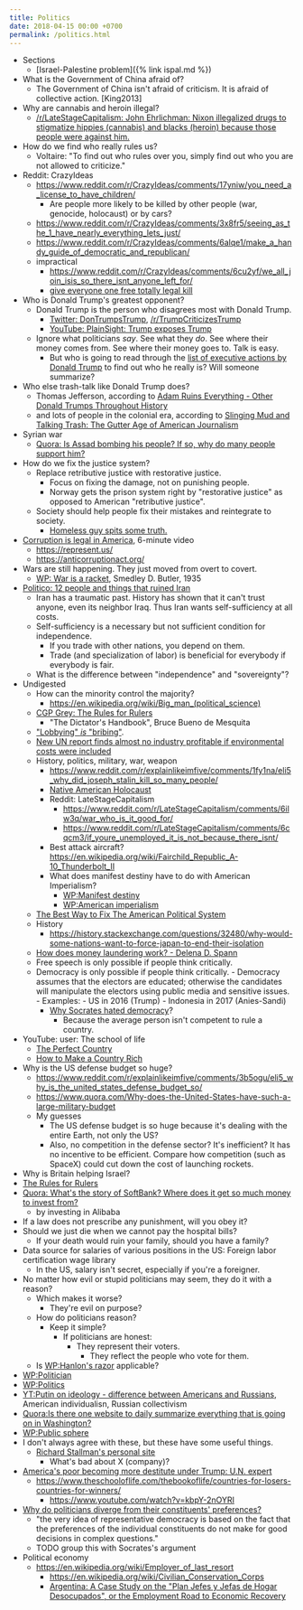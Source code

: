 ```yaml
---
title: Politics
date: 2018-04-15 00:00 +0700
permalink: /politics.html
---
```


- Sections
    - [Israel-Palestine problem]({% link ispal.md %})
- What is the Government of China afraid of?
    - The Government of China isn't afraid of criticism. It is afraid of collective action. [King2013]
- Why are cannabis and heroin illegal?
    - [/r/LateStageCapitalism: John Ehrlichman: Nixon illegalized drugs to stigmatize hippies (cannabis) and blacks (heroin) because those people were against him.](https://www.reddit.com/r/LateStageCapitalism/comments/6h6med/daily_reminder_about_the_true_purpose_of_the_war/)
- How do we find who really rules us?
    - Voltaire: "To find out who rules over you, simply find out who you are not allowed to criticize."
- Reddit: CrazyIdeas
    - https://www.reddit.com/r/CrazyIdeas/comments/17yniw/you_need_a_license_to_have_children/
        - Are people more likely to be killed by other people (war, genocide, holocaust) or by cars?
    - https://www.reddit.com/r/CrazyIdeas/comments/3x8fr5/seeing_as_the_1_have_nearly_everything_lets_just/
    - https://www.reddit.com/r/CrazyIdeas/comments/6alqe1/make_a_handy_guide_of_democratic_and_republican/
    - impractical
        - https://www.reddit.com/r/CrazyIdeas/comments/6cu2yf/we_all_join_isis_so_there_isnt_anyone_left_for/
        - [give everyone one free totally legal kill](https://www.reddit.com/r/FunnyandSad/comments/7h7p3u/if_everyone_was_given_one_free_totally_legal_kill/)
- Who is Donald Trump's greatest opponent?
    - Donald Trump is the person who disagrees most with Donald Trump.
        - [Twitter: DonTrumpsTrump](https://twitter.com/DonTrumpsTrump),
        [/r/TrumpCriticizesTrump](https://www.reddit.com/r/TrumpCriticizesTrump/)
        - [YouTube: PlainSight: Trump exposes Trump](https://www.youtube.com/watch?v=kSE-XoVKaXg)
    - Ignore what politicians *say*.
    See what they *do*.
    See where their money comes from.
    See where their money goes to.
    Talk is easy.
        - But who is going to read through the
        [list of executive actions by Donald Trump](https://en.wikipedia.org/wiki/List_of_executive_actions_by_Donald_Trump)
        to find out who he really is?
        Will someone summarize?
- Who else trash-talk like Donald Trump does?
    - Thomas Jefferson, according to [Adam Ruins Everything - Other Donald Trumps Throughout History](https://www.youtube.com/watch?v=ZIv7dQ9tt30)
    - and lots of people in the colonial era, according to [Slinging Mud and Talking Trash: The Gutter Age of American Journalism](https://www.readex.com/readex-report/slinging-mud-and-talking-trash-gutter-age-american-journalism)
- Syrian war
    - [Quora: Is Assad bombing his people? If so, why do many people support him?](https://www.quora.com/Is-Assad-bombing-his-people-If-so-why-do-many-people-support-him)
- How do we fix the justice system?
    - Replace retributive justice with restorative justice.
        - Focus on fixing the damage, not on punishing people.
        - Norway gets the prison system right by "restorative justice" as opposed to American "retributive justice".
    - Society should help people fix their mistakes and reintegrate to society.
        - [Homeless guy spits some truth.](https://www.youtube.com/watch?v=RfU8TUZRtZg)
- [Corruption is legal in America](https://www.youtube.com/watch?v=5tu32CCA_Ig), 6-minute video
    - https://represent.us/
    - https://anticorruptionact.org/
- Wars are still happening. They just moved from overt to covert.
    - [WP: War is a racket](https://en.wikipedia.org/wiki/War_Is_a_Racket), Smedley D. Butler, 1935
- [Politico: 12 people and things that ruined Iran](https://www.politico.eu/article/12-people-and-things-that-ruined-iran-energy-shah-regime-islamism/)
    - Iran has a traumatic past. History has shown that it can't trust anyone, even its neighbor Iraq. Thus Iran wants self-sufficiency at all costs.
    - Self-sufficiency is a necessary but not sufficient condition for independence.
        - If you trade with other nations, you depend on them.
        - Trade (and specialization of labor) is beneficial for everybody if everybody is fair.
    - What is the difference between "independence" and "sovereignty"?
- Undigested
    - How can the minority control the majority?
        - https://en.wikipedia.org/wiki/Big_man_(political_science)
    - [CGP Grey: The Rules for Rulers](https://www.youtube.com/watch?v=rStL7niR7gs&amp;feature=youtu.be)
        - "The Dictator's Handbook", Bruce Bueno de Mesquita
    - ["Lobbying" *is* "bribing"](https://www.reddit.com/r/LateStageCapitalism/comments/7bd6xm/how_to_bribe_a_lawmaker_101/).
    - [New UN report finds almost no industry profitable if environmental costs were included](https://www.reddit.com/r/LateStageCapitalism/comments/8i4y3a/new_un_report_finds_almost_no_industry_profitable/)
    - History, politics, military, war, weapon
        - https://www.reddit.com/r/explainlikeimfive/comments/1fy1na/eli5_why_did_joseph_stalin_kill_so_many_people/
        - [Native American Holocaust](http://www.historyisaweapon.com/defcon1/zinncol1.html)
        - Reddit: LateStageCapitalism
            - https://www.reddit.com/r/LateStageCapitalism/comments/6ilw3q/war_who_is_it_good_for/
            - https://www.reddit.com/r/LateStageCapitalism/comments/6cqcm3/if_youre_unemployed_it_is_not_because_there_isnt/
        - Best attack aircraft? https://en.wikipedia.org/wiki/Fairchild_Republic_A-10_Thunderbolt_II
        - What does manifest destiny have to do with American Imperialism?
            - [WP:Manifest destiny](https://en.wikipedia.org/wiki/Manifest_destiny)
            - [WP:American imperialism](https://en.wikipedia.org/wiki/American_imperialism)
    - [The Best Way to Fix The American Political System](https://www.ranker.com/list/the-best-way-to-fix-the-american-political-system/desertrat89)
    - History
        - https://history.stackexchange.com/questions/32480/why-would-some-nations-want-to-force-japan-to-end-their-isolation
    - [How does money laundering work? - Delena D. Spann](https://www.youtube.com/watch?v=257wV-AbKaE)
    - Free speech is only possible if people think critically.
    - Democracy is only possible if people think critically.
            - Democracy assumes that the electors are educated;
            otherwise the candidates will manipulate the electors
            using public media and sensitive issues.
                - Examples:
                    - US in 2016 (Trump)
                    - Indonesia in 2017 (Anies-Sandi)
        - [Why Socrates hated democracy](https://www.youtube.com/watch?v=fLJBzhcSWTk)?
            - Because the average person isn't competent to rule a country.
- YouTube: user: The school of life
    - [The Perfect Country](https://www.youtube.com/watch?v=shanIOl7MyE)
    - [How to Make a Country Rich](https://www.youtube.com/watch?v=Y9zThcMJzQU)
- Why is the US defense budget so huge?
    - https://www.reddit.com/r/explainlikeimfive/comments/3b5ogu/eli5_why_is_the_united_states_defense_budget_so/
    - https://www.quora.com/Why-does-the-United-States-have-such-a-large-military-budget
    - My guesses
        - The US defense budget is so huge because it's dealing with the entire Earth, not only the US?
        - Also, no competition in the defense sector?
        It's inefficient?
        It has no incentive to be efficient.
        Compare how competition (such as SpaceX)
        could cut down the cost of launching rockets.
- Why is Britain helping Israel?
- [The Rules for Rulers](https://www.youtube.com/watch?v=rStL7niR7gs)
- [Quora: What's the story of SoftBank? Where does it get so much money to invest from?](https://www.quora.com/Whats-the-story-of-SoftBank-Where-does-it-get-so-much-money-to-invest-from)
    - by investing in Alibaba
- If a law does not prescribe any punishment, will you obey it?
- Should we just die when we cannot pay the hospital bills?
    - If your death would ruin your family, should you have a family?
- Data source for salaries of various positions in the US: Foreign labor certification wage library
    - In the US, salary isn't secret, especially if you're a foreigner.
- No matter how evil or stupid politicians may seem, they do it with a reason?
    - Which makes it worse?
        - They're evil on purpose?
    - How do politicians reason?
        - Keep it simple?
            - If politicians are honest:
                - They represent their voters.
                    - They reflect the people who vote for them.
    - Is [WP:Hanlon's razor](https://en.wikipedia.org/wiki/Hanlon%27s_razor) applicable?
- [WP:Politician](https://en.wikipedia.org/wiki/Politician)
- [WP:Politics](https://en.wikipedia.org/wiki/Politics)
- [YT:Putin on ideology - difference between Americans and Russians](https://www.youtube.com/watch?v=3JVR0zAiyw0),
American individualisn, Russian collectivism
- [Quora:Is there one website to daily summarize everything that is going on in Washington?](https://www.quora.com/Is-there-one-website-to-daily-summarize-everything-that-is-going-on-in-Washington)
- [WP:Public sphere](https://en.wikipedia.org/wiki/Public_sphere)
- I don't always agree with these, but these have some useful things.
    - [Richard Stallman's personal site](https://stallman.org/)
        - What's bad about X (company)?
- [America's poor becoming more destitute under Trump: U.N. expert](https://www.reuters.com/article/us-usa-rights-un/americas-poor-becoming-more-destitute-under-trump-u-n-expert-idUSKCN1IY0C3)
    - https://www.theschooloflife.com/thebookoflife/countries-for-losers-countries-for-winners/
        - https://www.youtube.com/watch?v=kbpY-2nOYRI
- [Why do politicians diverge from their constituents' preferences?](https://www.researchgate.net/post/Why_do_politicians_diverge_from_their_constituents_preferences)
    - "the very idea of representative democracy is based on the fact that the preferences of the individual constituents
    do not make for good decisions in complex questions."
    - TODO group this with Socrates's argument
- Political economy
    - https://en.wikipedia.org/wiki/Employer_of_last_resort
        - https://en.wikipedia.org/wiki/Civilian_Conservation_Corps
        - [Argentina: A Case Study on the "Plan Jefes y Jefas de Hogar
    Desocupados", or the Employment Road to Economic Recovery](http://www.levyinstitute.org/pubs/wp_534.pdf)
